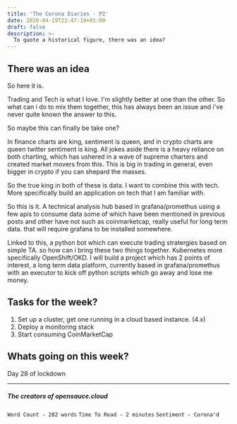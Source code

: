 ```yaml
---
title: 'The Corona Diaries - P2'
date: 2020-04-19T22:47:19+01:00
draft: false
description: >- 
  To quote a historical figure, there was an idea?
---
```

## There was an idea

So here it is.

Trading and Tech is what I love. I'm slightly better at one than the other. So what can i do to mix them together, this has always been an issue and i've never quite known the answer to this.

So maybe this can finally be take one?

In finance charts are king, sentiment is queen, and in crypto charts are queen twitter sentiment is king. All jokes aside there is a heavy reliance on both charting, which has ushered in a wave of supreme charters and created market movers from this. This is big in trading in general, even bigger in crypto if you can shepard the masses.

So the true king in both of these is data. I want to combine this with tech. More specifically build an application on tech that I am familiar with.

So this is it. A technical analysis hub based in grafana/promethus using a few apis to consume data some of which have been mentioned in previous posts and other have not such as coinmarketcap, really useful for long term data. that will require grafana to be installed somewhere.

Linked to this, a python bot which can execute trading stratergies based on simple TA. so how can i bring these two things together. Kubernetes more specifically OpenShift/OKD. I will build a project which has 2 points of interest, a long term data platform, currently based in grafana/promethus with an executor to kick off python scripts which go away and lose me money.

## Tasks for the week?

1.  Set up a cluster, get one running in a cloud based instance. (4.x)
2.  Deploy a monitoring stack
3. Start consuming CoinMarketCap

## Whats going on this week?

Day 28 of lockdown

----
##### The creators of opensauce.cloud


`Word Count - 282 words`
`Time To Read - 2 minutes`
`Sentiment - Corona'd`

